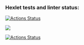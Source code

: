 ### Hexlet tests and linter status:
[![Actions Status](https://github.com/Rekunch/php-project-lvl2/workflows/hexlet-check/badge.svg)](https://github.com/Rekunch/php-project-lvl2/actions)

<a href="https://asciinema.org/a/501584" target="_blank"><img src="https://asciinema.org/a/501584.svg" /></a>

[![Actions Status](https://github.com/Rekunch/php-project-lvl2/workflows/github-actions-demo.yml/badge.svg)](https://github.com/Rekunch/php-project-lvl2/actions)
